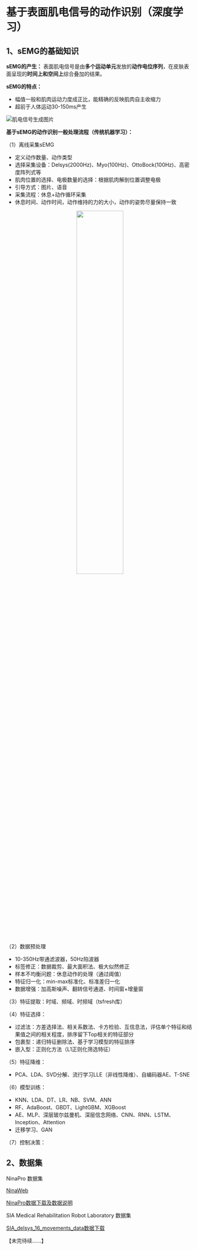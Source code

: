 # 基于表面肌电信号的动作识别（深度学习）

## 1、sEMG的基础知识
**sEMG的产生：** 表面肌电信号是由**多个运动单元**发放的**动作电位序列**，在皮肤表面呈现的**时间上和空间上**综合叠加的结果。

**sEMG的特点：**
* 幅值一般和肌肉运动力度成正比，能精确的反映肌肉自主收缩力
* 超前于人体运动30-150ms产生

![肌电信号生成图片](https://github.com/malele4th/sEMG_DeepLearning/blob/master/picture/sEMG_generation.png)

**基于sEMG的动作识别一般处理流程（传统机器学习）：**

（1）离线采集sEMG
* 定义动作数量、动作类型
* 选择采集设备：Delsys(2000Hz)、Myo(100Hz)、OttoBock(100Hz)、高密度阵列式等
* 肌肉位置的选择、电极数量的选择：根据肌肉解剖位置调整电极
* 引导方式：图片、语音
* 采集流程：休息+动作循环采集
* 休息时间、动作时间，动作维持的力的大小，动作的姿势尽量保持一致

<div align=center><img src="https://github.com/malele4th/sEMG_DeepLearning/blob/master/picture/sEMG_generation.png" width=50% height=50% /></div>

（2）数据预处理
* 10-350Hz带通滤波器，50Hz陷波器
* 标签修正：数据裁剪、最大面积法、极大似然修正
* 样本不均衡问题：休息动作的处理（通过阈值）
* 特征归一化：min-max标准化、标准差归一化
* 数据增强：加高斯噪声、翻转信号通道、时间窗+增量窗

（3）特征提取：时域、频域、时频域（tsfresh库）

（4）特征选择：
* 过滤法：方差选择法、相关系数法、卡方检验、互信息法，评估单个特征和结果值之间的相关程度，排序留下Top相关的特征部分
* 包裹型：递归特征删除法、基于学习模型的特征排序
* 嵌入型：正则化方法（L1正则化筛选特征）

（5）特征降维：
* PCA、LDA、SVD分解、流行学习LLE（非线性降维）、自编码器AE、T-SNE

（6）模型训练：
* KNN、LDA、DT、LR、NB、SVM、ANN
* RF、AdaBoost、GBDT、LightGBM、XGBoost
* AE、MLP、深层玻尔兹曼机、深层信念网络、CNN、RNN、LSTM、Inception、Attention
* 迁移学习、GAN

（7）控制决策：

## 2、数据集 

NinaPro 数据集

[NinaWeb](http://ninapro.hevs.ch/node/7)

[NinaPro数据下载及数据说明](https://datadryad.org//resource/doi:10.5061/dryad.1k84r)

SIA Medical Rehabilitation Robot Laboratory 数据集

[SIA_delsys_16_movements_data数据下载](https://download.csdn.net/download/malele4th/11088765)


【未完待续......】

